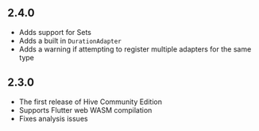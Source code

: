 ## 2.4.0

- Adds support for Sets
- Adds a built in `DurationAdapter`
- Adds a warning if attempting to register multiple adapters for the same type

## 2.3.0

- The first release of Hive Community Edition
- Supports Flutter web WASM compilation
- Fixes analysis issues
